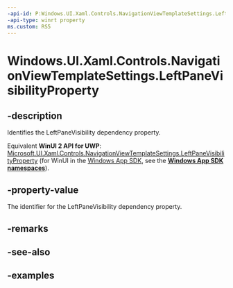 ```yaml
---
-api-id: P:Windows.UI.Xaml.Controls.NavigationViewTemplateSettings.LeftPaneVisibilityProperty
-api-type: winrt property
ms.custom: RS5
---
```


<!-- Property syntax.
public DependencyProperty LeftPaneVisibilityProperty { get; }
-->

# Windows.UI.Xaml.Controls.NavigationViewTemplateSettings.LeftPaneVisibilityProperty

## -description

Identifies the LeftPaneVisibility dependency property.

Equivalent **WinUI 2 API for UWP**: [Microsoft.UI.Xaml.Controls.NavigationViewTemplateSettings.LeftPaneVisibilityProperty](/windows/winui/api/microsoft.ui.xaml.controls.navigationviewtemplatesettings.leftpanevisibilityproperty) (for WinUI in the [Windows App SDK](/windows/apps/windows-app-sdk/), see the **[Windows App SDK namespaces](/windows/windows-app-sdk/api/winrt/)**).

## -property-value

The identifier for the LeftPaneVisibility dependency property.

## -remarks

## -see-also

## -examples

